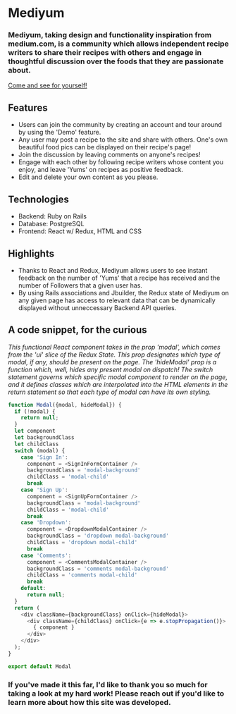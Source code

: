# Mediyum

### Mediyum, taking design and functionality inspiration from medium.com, is a community which allows independent recipe writers to share their recipes with others and engage in thoughtful discussion over the foods that they are passionate about.

[Come and see for yourself!](https://mediyum.herokuapp.com/#/)

## Features
- Users can join the community by creating an account and tour around by using the 'Demo' feature.
- Any user may post a recipe to the site and share with others.  One's own beautiful food pics can be displayed on their recipe's page!
- Join the discussion by leaving comments on anyone's recipes!
- Engage with each other by following recipe writers whose content you enjoy, and leave 'Yums' on recipes as positive feedback.
- Edit and delete your own content as you please.

## Technologies
- Backend: Ruby on Rails
- Database: PostgreSQL
- Frontend: React w/ Redux, HTML and CSS

## Highlights
- Thanks to React and Redux, Mediyum allows users to see instant feedback on the number of 'Yums' that a recipe has received and the number of Followers that a given user has.
- By using Rails associations and Jbuilder, the Redux state of Mediyum on any given page has access to relevant data that can be dynamically displayed without unneccessary Backend API queries.

## A code snippet, for the curious
*This functional React component takes in the prop 'modal', which comes from the 'ui' slice of the Redux State.  This prop designates which type of modal, if any, should be present on the page.  The 'hideModal' prop is a function which, well, hides any present modal on dispatch!
The switch statement governs which specific modal component to render on the page, and it defines classes which are interpolated into the HTML elements in the return statement so that each type of modal can have its own styling.*
```javascript
function Modal({modal, hideModal}) {
  if (!modal) {
    return null;
  }
  let component
  let backgroundClass
  let childClass
  switch (modal) {
    case 'Sign In':
      component = <SignInFormContainer />
      backgroundClass = 'modal-background'
      childClass = 'modal-child'
      break
    case 'Sign Up':
      component = <SignUpFormContainer />
      backgroundClass = 'modal-background'
      childClass = 'modal-child'
      break
    case 'Dropdown':
      component = <DropdownModalContainer />
      backgroundClass = 'dropdown modal-background'
      childClass = 'dropdown modal-child'
      break
    case 'Comments':
      component = <CommentsModalContainer />
      backgroundClass = 'comments modal-background'
      childClass = 'comments modal-child'
      break
    default:
      return null;
  }
  return (
    <div className={backgroundClass} onClick={hideModal}>
      <div className={childClass} onClick={e => e.stopPropagation()}>
        { component }
      </div>
    </div>
  );
}

export default Modal
```

### If you've made it this far, I'd like to thank you so much for taking a look at my hard work!  Please reach out if you'd like to learn more about how this site was developed.
